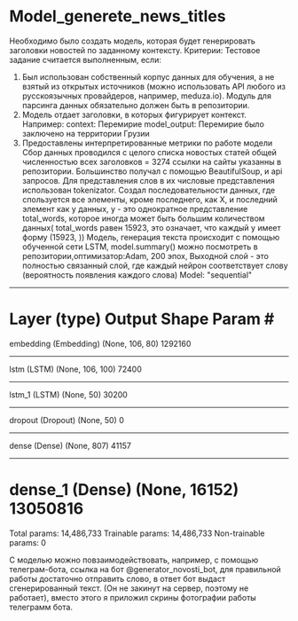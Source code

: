 # Model_generete_news_titles
 Необходимо было создать модель, которая будет генерировать заголовки новостей по заданному
контексту.
Критерии:
Тестовое задание считается выполненным, если:
1) Был использован собственный корпус данных для обучения, а не взятый из
открытых источников (можно использовать API любого из русскоязычных
провайдеров, например, meduza.io). Модуль для парсинга данных обязательно
должен быть в репозитории.
2) Модель отдает заголовки, в которых фигурирует контекст.
Например:
context: Перемирие
model_output: Перемирие было заключено на территории Грузии
3) Предоставлены интерпретированные метрики по работе модели
Сбор данных проводился с целого списка новостых статей общей численностью всех заголовков = 3274
ссылки на сайты указанны в репозитории. Большинство получал с помощью BeautifulSoup, и api запросов.
Для представления слов в их числовые представления использован tokenizator.
Создал последовательности данных, где спользуется все элементы, кроме последнего, как X, и последний элемент как y  данных, y - это однократное представление total_words, которое иногда может быть большим количеством данных( total_words равен 15923, это означает, что каждый y имеет форму (15923, ))
Модель, генерация текста происходит с помощью обученной сети LSTM, model.summary() можно посмотреть в репозитории,оптимизатор:Adam, 200 эпох, Выходной слой - это полностью связанный слой, где каждый нейрон соответствует слову (вероятность появления каждого слова)
Model: "sequential"
_________________________________________________________________
Layer (type)                 Output Shape              Param #   
=================================================================
embedding (Embedding)        (None, 106, 80)           1292160   
_________________________________________________________________
lstm (LSTM)                  (None, 106, 100)          72400     
_________________________________________________________________
lstm_1 (LSTM)                (None, 50)                30200     
_________________________________________________________________
dropout (Dropout)            (None, 50)                0         
_________________________________________________________________
dense (Dense)                (None, 807)               41157     
_________________________________________________________________
dense_1 (Dense)              (None, 16152)             13050816  
=================================================================
Total params: 14,486,733
Trainable params: 14,486,733
Non-trainable params: 0

С моделью можно повзаимодействовать, например, с помощью телеграм-бота, ссылка на бот @generator_novosti_bot, для правильной работы достаточно отправить слово, в ответ бот выдаст сгенерированный текст. (Он не закинут на сервер, поэтому не работает), вместо этого я приложил скрины фотографии работы телеграмм бота.




